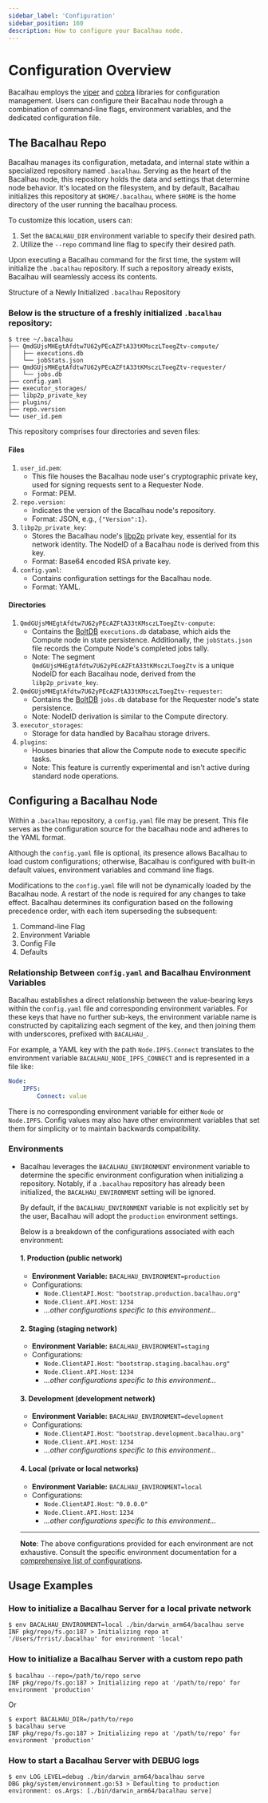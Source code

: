 ```yaml
---
sidebar_label: 'Configuration'
sidebar_position: 160
description: How to configure your Bacalhau node.
---
```


# Configuration Overview

Bacalhau employs the [viper](https://github.com/spf13/viper) and [cobra](https://github.com/spf13/cobra) libraries for configuration management. Users can configure their Bacalhau node through a combination of command-line flags, environment variables, and the dedicated configuration file.

## The Bacalhau Repo

Bacalhau manages its configuration, metadata, and internal state within a specialized repository named `.bacalhau`. Serving as the heart of the Bacalhau node, this repository holds the  data and settings that determine node behavior. It's located on the  filesystem, and by default, Bacalhau initializes this repository at `$HOME/.bacalhau`, where `$HOME` is the home directory of the user running the bacalhau process.

To customize this location, users can:

1. Set the `BACALHAU_DIR` environment variable to specify their desired path.
2. Utilize the `--repo` command line flag to specify their desired path.

Upon executing a Bacalhau command for the first time, the system will initialize the `.bacalhau` repository. If such a repository already exists, Bacalhau will seamlessly access its contents.

Structure of a Newly Initialized `.bacalhau` Repository

### Below is the structure of a freshly initialized `.bacalhau` repository:

```shell
$ tree ~/.bacalhau
├── QmdGUjsMHEgtAfdtw7U62yPEcAZFtA33tKMsczLToegZtv-compute/
│   ├── executions.db
│   └── jobStats.json
├── QmdGUjsMHEgtAfdtw7U62yPEcAZFtA33tKMsczLToegZtv-requester/
│   └── jobs.db
├── config.yaml
├── executor_storages/
├── libp2p_private_key
├── plugins/
├── repo.version
└── user_id.pem
```

This repository comprises four directories and seven files:

#### Files

1. `user_id.pem`:
   - This file houses the Bacalhau node user's cryptographic private key, used for signing requests sent to a Requester Node.
   - Format: PEM.
2. `repo.version`:
   - Indicates the version of the Bacalhau node's repository.
   - Format: JSON, e.g., `{"Version":1}`.
3. `libp2p_private_key`:
   - Stores the Bacalhau node's [libp2p](https://libp2p.io/) private key, essential for its network identity. The NodeID of a Bacalhau node is derived from this key.
   - Format: Base64 encoded RSA private key.
4. `config.yaml`:
   - Contains configuration settings for the Bacalhau node.
   - Format: YAML.

#### Directories

1. `QmdGUjsMHEgtAfdtw7U62yPEcAZFtA33tKMsczLToegZtv-compute`:
   - Contains the [BoltDB](https://github.com/etcd-io/bbolt) `executions.db` database, which aids the Compute node in state persistence. Additionally, the `jobStats.json` file records the Compute Node's completed jobs tally.
   - Note: The segment `QmdGUjsMHEgtAfdtw7U62yPEcAZFtA33tKMsczLToegZtv` is a unique NodeID for each Bacalhau node, derived from the `libp2p_private_key`.
2. `QmdGUjsMHEgtAfdtw7U62yPEcAZFtA33tKMsczLToegZtv-requester`:
   - Contains the [BoltDB](https://github.com/etcd-io/bbolt) `jobs.db` database for the Requester node's state persistence.
   - Note: NodeID derivation is similar to the Compute directory.
3. `executor_storages`:
   - Storage for data handled by Bacalhau storage drivers.
4. `plugins`:
   - Houses binaries that allow the Compute node to execute specific tasks.
   - Note: This feature is currently experimental and isn't active during standard node operations.

## Configuring a Bacalhau Node

Within a `.bacalhau` repository, a `config.yaml` file may be present. This file serves as the configuration source for the bacalhau node and adheres to the YAML format.

Although the `config.yaml` file is optional, its presence allows Bacalhau to load custom configurations; otherwise, Bacalhau is configured with built-in default values, environment variables and command line flags.

Modifications to the `config.yaml` file will not be dynamically loaded by the Bacalhau node. A restart of the node is required for any changes to take effect. Bacalhau determines its configuration based on the following precedence order, with each item superseding the subsequent:

1. Command-line Flag
2. Environment Variable
3. Config File
4. Defaults

### Relationship Between `config.yaml` and Bacalhau Environment Variables

Bacalhau establishes a direct relationship between the value-bearing keys within the `config.yaml` file and corresponding environment variables. For these keys that have no further sub-keys, the environment variable name is constructed by capitalizing each segment of the key, and then joining them with underscores, prefixed with `BACALHAU_`.

For example, a YAML key with the path `Node.IPFS.Connect` translates to the environment variable `BACALHAU_NODE_IPFS_CONNECT` and is represented in a file like:

```yaml
Node:
    IPFS:
        Connect: value
```

There is no corresponding environment variable for either `Node` or `Node.IPFS`.
Config values may also have other environment variables that set them for
simplicity or to maintain backwards compatibility.

### Environments

- Bacalhau leverages the `BACALHAU_ENVIRONMENT` environment variable to determine the specific environment configuration when initializing a repository. Notably, if a `.bacalhau` repository has already been initialized, the `BACALHAU_ENVIRONMENT` setting will be ignored.

  By default, if the `BACALHAU_ENVIRONMENT` variable is not explicitly set by the user, Bacalhau will adopt the `production` environment settings.

  Below is a breakdown of the configurations associated with each environment:

  #### 1. Production (public network)

  - **Environment Variable:** `BACALHAU_ENVIRONMENT=production`
  - Configurations:
    - `Node.ClientAPI.Host`: `"bootstrap.production.bacalhau.org"`
    - `Node.Client.API.Host`: `1234`
    - *...other configurations specific to this environment...*

  #### 2. Staging (staging network)

  - **Environment Variable:** `BACALHAU_ENVIRONMENT=staging`
  - Configurations:
    - `Node.ClientAPI.Host`: `"bootstrap.staging.bacalhau.org"`
    - `Node.Client.API.Host`: `1234`
    - *...other configurations specific to this environment...*

  #### 3. Development (development network)

  - **Environment Variable:** `BACALHAU_ENVIRONMENT=development`
  - Configurations:
    - `Node.ClientAPI.Host`: `"bootstrap.development.bacalhau.org"`
    - `Node.Client.API.Host`: `1234`
    - *...other configurations specific to this environment...*

  #### 4. Local (private or local networks)

  - **Environment Variable:** `BACALHAU_ENVIRONMENT=local`
  - Configurations:
    - `Node.ClientAPI.Host`: `"0.0.0.0"`
    - `Node.Client.API.Host`: `1234`
    - *...other configurations specific to this environment...*

  ------

  **Note**: The above configurations provided for each environment are not exhaustive. Consult the specific environment documentation for a [comprehensive list of configurations](https://github.com/bacalhau-project/bacalhau/tree/main/pkg/config/configenv).

## Usage Examples

### How to initialize a Bacalhau Server for a local private network

```
$ env BACALHAU_ENVIRONMENT=local ./bin/darwin_arm64/bacalhau serve
INF pkg/repo/fs.go:187 > Initializing repo at '/Users/frrist/.bacalhau' for environment 'local'
```

### How to initialize a Bacalhau Server with a custom repo path

```
$ bacalhau --repo=/path/to/repo serve
INF pkg/repo/fs.go:187 > Initializing repo at '/path/to/repo' for environment 'production'
```

Or

```
$ export BACALHAU_DIR=/path/to/repo
$ bacalhau serve
INF pkg/repo/fs.go:187 > Initializing repo at '/path/to/repo' for environment 'production'
```

### How to start a Bacalhau Server with DEBUG logs

```
$ env LOG_LEVEL=debug ./bin/darwin_arm64/bacalhau serve
DBG pkg/system/environment.go:53 > Defaulting to production environment: os.Args: [./bin/darwin_arm64/bacalhau serve]

```
